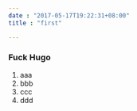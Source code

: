 ```yaml
---
date : "2017-05-17T19:22:31+08:00"
title : "first"

---
```


### Fuck Hugo

1. aaa
2. bbb
3. ccc
4. ddd
